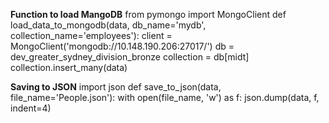 **Function to load MangoDB**
from pymongo import MongoClient
def load_data_to_mongodb(data, db_name='mydb', collection_name='employees'):
    client = MongoClient('mongodb://10.148.190.206:27017/')
    db = dev_greater_sydney_division_bronze
    collection = db[midt]
    collection.insert_many(data)

**Saving to JSON**
import json
def save_to_json(data, file_name='People.json'):
    with open(file_name, 'w') as f:
        json.dump(data, f, indent=4)
